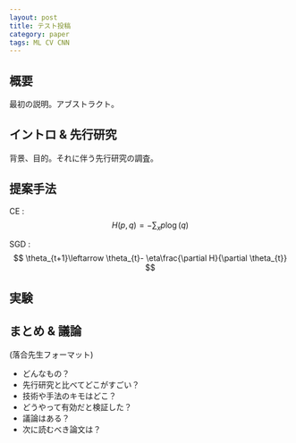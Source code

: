 ```yaml
---
layout: post
title: テスト投稿
category: paper
tags: ML CV CNN
---
```


## 概要
最初の説明。アブストラクト。
<!--more-->

## イントロ & 先行研究
背景、目的。それに伴う先行研究の調査。

## 提案手法

CE : 
$$ H(p,q)=-\sum_xp\log(q) $$

SGD : $$ \theta_{t+1}\leftarrow \theta_{t}- \eta\frac{\partial H}{\partial \theta_{t}} $$

## 実験

## まとめ & 議論

(落合先生フォーマット)
* どんなもの？
* 先行研究と比べてどこがすごい？
* 技術や手法のキモはどこ？
* どうやって有効だと検証した？
* 議論はある？
* 次に読むべき論文は？